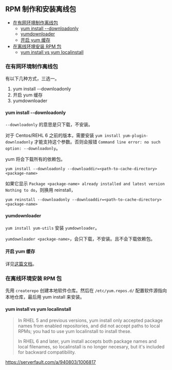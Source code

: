 ## RPM 制作和安装离线包

<!-- MarkdownTOC GFM -->

- [在有网环境制作离线包](#在有网环境制作离线包)
    - [yum install --downloadonly](#yum-install---downloadonly)
    - [yumdownloader](#yumdownloader)
    - [开启 yum 缓存](#开启-yum-缓存)
- [在离线环境安装 RPM 包](#在离线环境安装-rpm-包)
    - [yum install vs yum localinstall](#yum-install-vs-yum-localinstall)

<!-- /MarkdownTOC -->

### 在有网环境制作离线包

有以下几种方式，三选一。

1. yum install --downloadonly
2. 开启 yum 缓存
3. yumdownloader

#### yum install --downloadonly

`--downloadonly` 的意思是只下载，不安装。

对于 Centos/REHL 6 之前的版本，需要安装 `yum install yum-plugin-downloadonly` 才能支持这个参数。否则会报错 `Command line error: no such option: --downloadonly`。

yum 将会下载所有的依赖包。

`yum install --downloadonly --downloaddir=<path-to-cache-directory> <package-name>`

如果它显示 `Package <package-name> already installed and latest version Nothing to do`，则换用 reinstall，

`yum reinstall --downloadonly --downloaddir=<path-to-cache-directory> <package-name>`

#### yumdownloader

`yum install yum-utils` 安装 `yumdownloader`。

`yumdownloader <package-name>`，会只下载，不安装。且不会下载依赖包。

#### 开启 yum 缓存

详见[这篇文档](./yum.md#yum-缓存)。

### 在离线环境安装 RPM 包

先用 `createrepo` 创建本地软件仓库。然后在 `/etc/yum.repos.d/` 配置软件源指向本地仓库，最后用 yum install 来安装。

#### yum install vs yum localinstall

> In RHEL 5 and previous versions, yum install only accepted package names from enabled repositories, and did not accept paths to local RPMs; you had to use yum localinstall to install these.
>
> In RHEL 6 and later, yum install accepts both package names and local filenames, so localinstall is no longer necesary, but it's included for backward compatibility.

https://serverfault.com/a/940803/1006817
